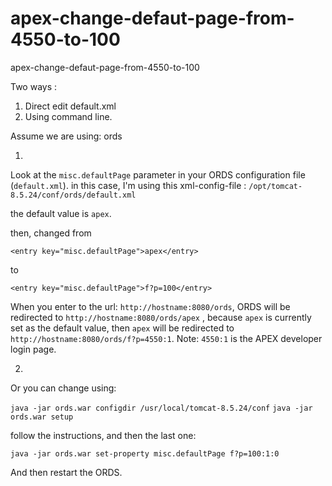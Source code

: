 # apex-change-defaut-page-from-4550-to-100
apex-change-defaut-page-from-4550-to-100

Two ways :
1. Direct edit default.xml
2. Using command line.


Assume we are using: ords

1.
Look at the ```misc.defaultPage``` parameter in your ORDS configuration file (```default.xml```). 
in this case, I'm using this xml-config-file : ```/opt/tomcat-8.5.24/conf/ords/default.xml```

the default value is ```apex```.

then, changed from

```<entry key="misc.defaultPage">apex</entry>```

to 

```<entry key="misc.defaultPage">f?p=100</entry>```
 
When you enter to the url: ```http://hostname:8080/ords```, ORDS will be redirected to ```http://hostname:8080/ords/apex``` , because ```apex``` is currently set as the default value, then ```apex``` will be redirected to ```http://hostname:8080/ords/f?p=4550:1```. 
Note: ```4550:1``` is the APEX developer login page.

2. 
Or you can change using:

```java -jar ords.war configdir /usr/local/tomcat-8.5.24/conf```
```java -jar ords.war setup```

follow the instructions,
and then the last one:

```java -jar ords.war set-property misc.defaultPage f?p=100:1:0```

And then restart the ORDS.


